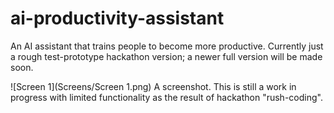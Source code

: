 # ai-productivity-assistant
An AI assistant that trains people to become more productive. Currently just a rough test-prototype hackathon version; a newer full version will be made soon.

![Screen 1](Screens/Screen 1.png)
A screenshot. This is still a work in progress with limited functionality as the result of hackathon "rush-coding".